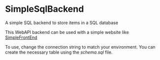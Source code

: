# SimpleSqlBackend
A simple SQL backend to store items in a SQL database

This WebAPI backend can be used with a simple website like [SimpleFrontEnd](https://github.com/ssemyan/SimpleFrontEnd)

To use, change the connection string to match your environment. You can create the necessary table using the *schema.sql* file. 
